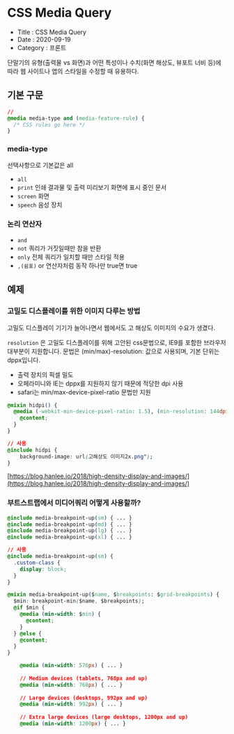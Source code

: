 # CSS Media Query

- Title : CSS Media Query
- Date : 2020-09-19
- Category : 프론트


단말기의 유형(출력물 vs 화면)과 어떤 특성이나 수치(화면 해상도, 뷰포트 너비 등)에 따라 웹 사이트나 앱의 스타일을 수정할 때 유용하다.

## 기본 구문

```css
//
@media media-type and (media-feature-rule) {
  /* CSS rules go here */
}
```

### media-type

선택사항으로 기본값은 all

- `all`
- `print` 인쇄 결과물 및 출력 미리보기 화면에 표시 중인 문서
- `screen` 화면
- `speech` 음성 장치

### 논리 연산자

- `and`
- `not` 쿼리가 거짓일때만 참을 반환
- `only` 전체 쿼리가 일치할 때만 스타일 적용
- `,(쉼표)` or 연산자처럼 동작 하나만 true면 true

## 예제

### 고밀도 디스플레이를 위한 이미지 다루는 방법

고밀도 디스플레이 기기가 늘어나면서 웹에서도 고 해상도 이미지의 수요가 생겼다. 

`resolution` 은 고밀도 디스플레이를 위해 고안된 css문법으로, IE9를 포함한 브라우저 대부분이 지원합니다. 문법은 (min/max)-resolution: 값으로 사용되며, 기본 단위는 dppx입니다.
* 출력 장치의 픽셀 밀도
* 오페라미니와 IE는 dppx를 지원하지 않기 때문에 적당한 dpi 사용
* safari는 min/max-device-pixel-ratio 문법만 지원

```css
@mixin hidpi() {
  @media (-webkit-min-device-pixel-ratio: 1.5), (min-resolution: 144dpi) {
    @content;
  }
}

// 사용
@include hidpi {
	background-image: url(고해상도 이미지2x.png");
}
```

[https://blog.hanlee.io/2018/high-density-display-and-images/](https://blog.hanlee.io/2018/high-density-display-and-images/)

### 부트스트랩에서 미디어쿼리 어떻게 사용할까?

```css
@include media-breakpoint-up(sm) { ... }
@include media-breakpoint-up(md) { ... }
@include media-breakpoint-up(lg) { ... }
@include media-breakpoint-up(xl) { ... }

// 사용
@include media-breakpoint-up(sm) {
  .custom-class {
    display: block;
  }
}

@mixin media-breakpoint-up($name, $breakpoints: $grid-breakpoints) {
  $min: breakpoint-min($name, $breakpoints);
  @if $min {
    @media (min-width: $min) {
      @content;
    }
  } @else {
    @content;
  }
}

	@media (min-width: 576px) { ... }
	
	// Medium devices (tablets, 768px and up)
	@media (min-width: 768px) { ... }
	
	// Large devices (desktops, 992px and up)
	@media (min-width: 992px) { ... }
	
	// Extra large devices (large desktops, 1200px and up)
	@media (min-width: 1200px) { ... }

```